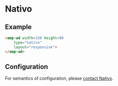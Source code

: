 <!---
Copyright 2016 The AMP HTML Authors. All Rights Reserved.

Licensed under the Apache License, Version 2.0 (the "License");
you may not use this file except in compliance with the License.
You may obtain a copy of the License at

      http://www.apache.org/licenses/LICENSE-2.0

Unless required by applicable law or agreed to in writing, software
distributed under the License is distributed on an "AS-IS" BASIS,
WITHOUT WARRANTIES OR CONDITIONS OF ANY KIND, either express or implied.
See the License for the specific language governing permissions and
limitations under the License.
-->

# Nativo

## Example

```html
<amp-ad width=320 height=90
    type="nativo"
    layout="responsive">
</amp-ad>
```

## Configuration

For semantics of configuration, please [contact Nativo](http://www.nativo.net/#contact-us).
